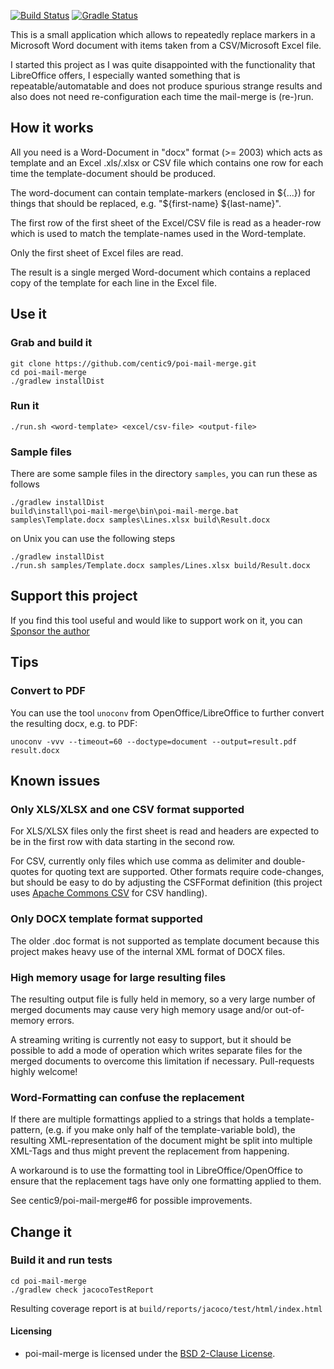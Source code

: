 [![Build Status](https://github.com/centic9/poi-mail-merge/actions/workflows/gradle-build.yml/badge.svg)](https://github.com/centic9/poi-mail-merge/actions)
[![Gradle Status](https://gradleupdate.appspot.com/centic9/poi-mail-merge/status.svg?branch=master)](https://gradleupdate.appspot.com/centic9/poi-mail-merge/status)

This is a small application which allows to repeatedly replace markers
in a Microsoft Word document with items taken from a CSV/Microsoft Excel 
file. 

I started this project as I was quite disappointed with the functionality 
that LibreOffice offers, I especially wanted something that is 
repeatable/automatable and does not produce spurious strange results and 
also does not need re-configuration each time the mail-merge is (re-)run.

## How it works

All you need is a Word-Document in "docx" format (>= 2003) which acts 
as template and an Excel .xls/.xlsx or CSV file which contains one row for 
each time the template-document should be produced.

The word-document can contain template-markers (enclosed in ${...}) for 
things that should be replaced, e.g. "${first-name} ${last-name}".

The first row of the first sheet of the Excel/CSV file is read as a 
header-row which is used to match the template-names used in the 
Word-template.

Only the first sheet of Excel files are read.

The result is a single merged Word-document which contains a replaced 
copy of the template for each line in the Excel file.

## Use it

### Grab and build it

    git clone https://github.com/centic9/poi-mail-merge.git
    cd poi-mail-merge
    ./gradlew installDist

### Run it

    ./run.sh <word-template> <excel/csv-file> <output-file>

### Sample files

There are some sample files in the directory `samples`, you can run these 
as follows

    ./gradlew installDist
    build\install\poi-mail-merge\bin\poi-mail-merge.bat samples\Template.docx samples\Lines.xlsx build\Result.docx

on Unix you can use the following steps

    ./gradlew installDist
    ./run.sh samples/Template.docx samples/Lines.xlsx build/Result.docx
	
## Support this project

If you find this tool useful and would like to support work on it, you can [Sponsor the author](https://github.com/sponsors/centic9)

## Tips

### Convert to PDF

You can use the tool ```unoconv``` from OpenOffice/LibreOffice to further 
convert the resulting docx, e.g. to PDF:

    unoconv -vvv --timeout=60 --doctype=document --output=result.pdf result.docx

## Known issues

### Only XLS/XLSX and one CSV format supported

For XLS/XLSX files only the first sheet is read and
headers are expected to be in the first row with data starting
in the second row.

For CSV, currently only files which use comma as delimiter and double-quotes 
for quoting text are supported. Other formats require code-changes, but should 
be easy to do by adjusting the CSFFormat definition (this project uses 
[Apache Commons CSV](http://commons.apache.org/proper/commons-csv/) for CSV handling).

### Only DOCX template format supported
 
The older .doc format is not supported as template document because this project 
makes heavy use of the internal XML format of DOCX files.

### High memory usage for large resulting files

The resulting output file is fully held in memory, so a very large number of
merged documents may cause very high memory usage and/or out-of-memory errors.

A streaming writing is currently not easy to support, but it should be possible
to add a mode of operation which writes separate files for the merged documents 
to overcome this limitation if necessary. Pull-requests highly welcome!

### Word-Formatting can confuse the replacement

If there are multiple formattings applied to a strings that holds a template-pattern, 
(e.g. if you make only half of the template-variable bold), the resulting 
XML-representation of the document might be split into multiple XML-Tags 
and thus might prevent the replacement from happening. 

A workaround is to use the formatting tool in LibreOffice/OpenOffice to ensure 
that the replacement tags have only one formatting applied to them. 

See centic9/poi-mail-merge#6 for possible improvements.

## Change it

### Build it and run tests

    cd poi-mail-merge
    ./gradlew check jacocoTestReport

Resulting coverage report is at `build/reports/jacoco/test/html/index.html`

#### Licensing

* poi-mail-merge is licensed under the [BSD 2-Clause License].

[BSD 2-Clause License]: https://www.opensource.org/licenses/bsd-license.php
